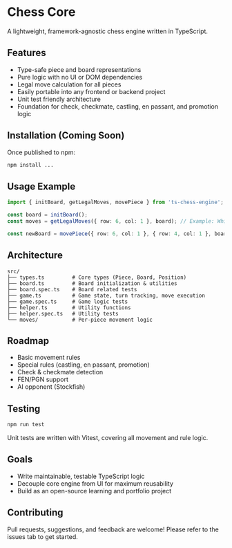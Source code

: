 # Chess Core

A lightweight, framework-agnostic chess engine written in TypeScript.

## Features

- Type-safe piece and board representations
- Pure logic with no UI or DOM dependencies
- Legal move calculation for all pieces
- Easily portable into any frontend or backend project
- Unit test friendly architecture
- Foundation for check, checkmate, castling, en passant, and promotion logic

## Installation (Coming Soon)

Once published to npm:

```bash
npm install ...
```

## Usage Example

```typescript
import { initBoard, getLegalMoves, movePiece } from 'ts-chess-engine';

const board = initBoard();
const moves = getLegalMoves({ row: 6, col: 1 }, board); // Example: White pawn at b2

const newBoard = movePiece({ row: 6, col: 1 }, { row: 4, col: 1 }, board); // Move pawn to b4
```

## Architecture

```
src/
├── types.ts         # Core types (Piece, Board, Position)
├── board.ts         # Board initialization & utilities
├── board.spec.ts    # Board related tests
├── game.ts          # Game state, turn tracking, move execution
├── game.spec.ts     # Game logic tests
├── helper.ts        # Utility functions
├── helper.spec.ts   # Utility tests
└── moves/           # Per-piece movement logic
```

## Roadmap

- Basic movement rules
- Special rules (castling, en passant, promotion)
- Check & checkmate detection
- FEN/PGN support
- AI opponent (Stockfish)

## Testing

```bash
npm run test
```

Unit tests are written with Vitest, covering all movement and rule logic.

## Goals

- Write maintainable, testable TypeScript logic
- Decouple core engine from UI for maximum reusability
- Build as an open-source learning and portfolio project

## Contributing

Pull requests, suggestions, and feedback are welcome!
Please refer to the issues tab to get started.
